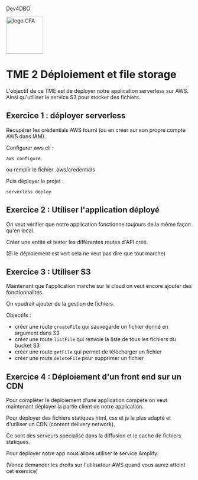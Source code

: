 Dev4DBO

<img src="https://cfa-insta.fr/wp-content/uploads/2020/08/Logo-CFAINSTA.png" alt="logo CFA" width="100"/>

# TME 2 Déploiement et file storage

L'objectif de ce TME est de déployer notre application serverless sur AWS.
Ainsi qu'utiliser le service S3 pour stocker des fichiers.

## Exercice 1 : déployer serverless

Récupérer les crédentials AWS fourni (ou en créer sur son propre compte AWS dans IAM).

Configurer aws cli :

```
aws configure
```

ou remplir le fichier .aws/credentials

Puis déployer le projet :

```
serverless deploy
```

## Exercice 2 : Utiliser l'application déployé

On veut vérifier que notre application fonctionne toujours de la même façon qu'en local.

Créer une entité et tester les différentes routes d'API créé.

(Si le déploiement est vert cela ne veut pas dire que tout marche)

## Exercice 3 : Utiliser S3

Maintenant que l'application marche sur le cloud on veut encore ajouter des fonctionnalités.

On voudrait ajouter de la gestion de fichiers.

Objectifs :

- créer une route `createFile` qui sauvegarde un fichier donné en argument dans S3
- créer une route `listFile` qui renvoie la liste de tous les fichiers du bucket S3
- créer une route `getFile` qui permet de télécharger un fichier
- créer une route `deleteFile` pour supprimer un fichier

## Exercice 4 : Déploiement d'un front end sur un CDN

Pour compléter le déploiement d'une application compète on veut maintenant déployer la partie client de notre application.

Pour déployer des fichiers statiques html, css et js le plus adapté et d'utiliser un CDN (content delivery network).

Ce sont des serveurs spécialisé dans la diffusion et le cache de fichiers statiques.

Pour déployer notre app nous allons utiliser le service Amplify.

(Venez demander les droits sur l'utilisateur AWS quand vous aurez atteint cet exercice)
